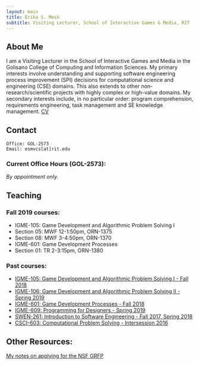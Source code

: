 ```yaml
---
layout: main
title: Erika S. Mesh
subtitle: Visiting Lecturer, School of Interactive Games & Media, RIT
---
```


## About Me
I am a Visiting Lecturer in the School of Interactive Games and Media in the Golisano College of Computing and Information Sciences. My primary interests involve understanding and supporting software engineering process improvement (SPI) decisions for computational science and engineering (CSE) domains. This also extends to other non-research/scientific projects with highly complex or high-value domains. My secondary interests include, in no particular order: program comprehension, requirements engineering, task management and SE knowledge management.
[CV](documents/CV.pdf)

## Contact

```
Office: GOL-2573
Email: esmvcs[at]rit.edu
```

### Current Office Hours (GOL-2573):
*By appointment only.*

## Teaching
 
### Fall 2019 courses:
- IGME-105: Game Development and Algorithmic Problem Solving I
 - Section 05: MWF 12-1:50pm, ORN-1375
 - Section 08: MWF 3-4:50pm, ORN-1370
- IGME-601: Game Development Processes
 - Section 01: TR 2-3:15pm, ORN-1380

### Past courses:
- <a href="documents/2018-19/igme105-05-08-schedule-fall-2181.html" target="_blank">IGME-105: Game Development and Algorithmic Problem Solving I - Fall 2018</a>
- <a href="documents/2018-19/IGME106_Course_Schedule_2185.htm" target="_blank">IGME-106: Game Development and Algorithmic Problem Solving II - Spring 2019</a>
- <a href="documents/2018-19/IGME601_2181_Schedule.pdf" target="_blank">IGME-601: Game Development Processes - Fall 2018</a>
 - <a href="documents/2018-19/IGME609_Course_Schedule_2185.htm" target="_blank">IGME-609: Programming for Designers - Spring 2019</a>
- <a href="http://www.se.rit.edu/~swen-261/" target="_blank">SWEN-261: Introduction to Software Engineering - Fall 2017, Spring 2018</a>
- <a href= "https://www.cs.rit.edu/~csci603/syllabus.html" target="_blank">CSCI-603: Computational Problem Solving - Intersession 2016</a>

## Other Resources:
[My notes on applying for the NSF GRFP](documents/GRFP/GRFP.md)

